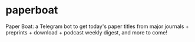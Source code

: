 # paperboat
Paper Boat: a Telegram bot to get today's paper titles from major journals + preprints + download + podcast weekly digest, and more to come!
